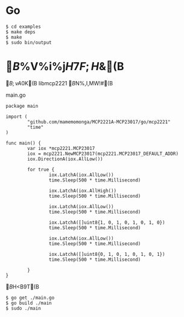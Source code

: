 # Go

	$ cd examples
	$ make deps
	$ make
	$ sudo bin/output


# $B%i%$%V%i%j$H$7$F;H$&(B

$B;vA0$K(B libmcp2221 $B$N%$%s%9%H!<%k$,I,MW!#(B

main.go

	package main
	
	import (
	        "github.com/mamemomonga/MCP2221A-MCP23017/go/mcp2221"
	        "time"
	)
	
	func main() {
	        var iox *mcp2221.MCP23017
	        iox = mcp2221.NewMCP23017(mcp2221.MCP23017_DEFAULT_ADDR)
	        iox.DirectionA(iox.AllLow())
	
	        for true {
	                iox.LatchA(iox.AllLow())
	                time.Sleep(500 * time.Millisecond)
	
	                iox.LatchA(iox.AllHigh())
	                time.Sleep(500 * time.Millisecond)
	
	                iox.LatchA(iox.AllLow())
	                time.Sleep(500 * time.Millisecond)
	
	                iox.LatchA([]uint8{1, 0, 1, 0, 1, 0, 1, 0})
	                time.Sleep(500 * time.Millisecond)
	
	                iox.LatchA(iox.AllLow())
	                time.Sleep(500 * time.Millisecond)
	
	                iox.LatchA([]uint8{0, 1, 0, 1, 0, 1, 0, 1})
	                time.Sleep(500 * time.Millisecond)
	
	        }
	}

$B%S%k%I$H<B9T(B

	$ go get ./main.go
	$ go build ./main
	$ sudo ./main


